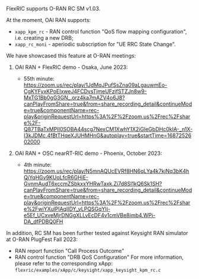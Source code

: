 FlexRIC supports O-RAN RC SM v1.03.

At the moment, OAI RAN supports:
* `xapp_kpm_rc` - RAN control function "QoS flow mapping configuration", i.e. creating a new DRB;
* `xapp_rc_moni` - aperiodic subscription for "UE RRC State Change".

We have showcased this feature at O-RAN meetings:
1. OAI RAN + FlexRIC demo - Osaka, June 2023: 
   - 55th minute: https://zoom.us/rec/play/1JdMqJPufSsZna09aLgauwmEo-CgKYFyxKPoEIxweJ4FCDvsTjmeUFzjfSTZJn8w9-MxTG1Bb0gG3GN_.orz4ka7mAZV4o6J8?canPlayFromShare=true&from=share_recording_detail&continueMode=true&componentName=rec-play&originRequestUrl=https%3A%2F%2Fzoom.us%2Frec%2Fshare%2F-Q87TBaTxMPII0SOBA44scg7NexCM1XwhY1X2iGIeGbDHc0kIA-_n1X-I3kJDMc.4fBtTHqeXJUHMHnG&autoplay=true&startTime=1687252602000

2. OAI RAN + OSC nearRT-RIC demo - Phoenix, October 2023:
   - 4th minute: https://zoom.us/rec/play/N5mnAQUcEVRf8HN6qLYa4k7kjNq3bK4hQiYqHGv9KUoLfcR6GHiE-GvnmAudT6xccmZSbkxxYHRwTaxk.Zi7d8Sl1kQ6Sk1SH?canPlayFromShare=true&from=share_recording_detail&continueMode=true&componentName=rec-play&originRequestUrl=https%3A%2F%2Fzoom.us%2Frec%2Fshare%2FwiYXulPlAqIIDY_vLPQSGqYIj-e5Ef_UCxveMjrDNGgXLLvEcDF4v1cmVBe8imb4.WPi-DA_dfPDBQ0FH

In addition, RC SM has been further tested against Keysight RAN simulator at O-RAN PlugFest Fall 2023:
   - RAN report function "Call Process Outcome"
   - RAN control function "DRB QoS Configuration"
For more information, please refer to the corresponding xApp: `flexric/examples/xApp/c/keysight/xapp_keysight_kpm_rc.c`
